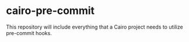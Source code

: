 # cairo-pre-commit
This repository will include everything that a Cairo project needs to utilize pre-commit hooks.
